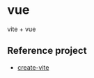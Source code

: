 # vue

vite + vue

## Reference project

- [create-vite](https://github.com/vitejs/vite/tree/main/packages/create-vite/template-vue-ts)
